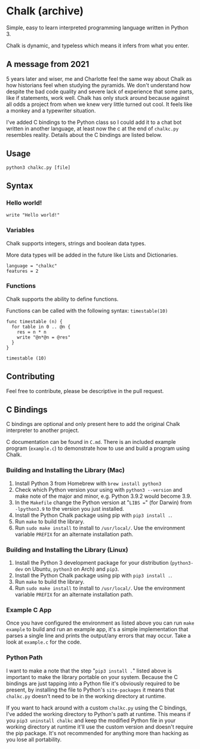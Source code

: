 # Chalk (archive)

Simple, easy to learn interpreted programming language written in Python 3.

Chalk is dynamic, and typeless which means it infers from what you enter.

## A message from 2021

5 years later and wiser, me and Charlotte feel the same way about Chalk as how historians feel when studying the pyramids. We don't understand how despite the bad code quality and severe lack of experience that some parts, like if statements, work well. Chalk has only stuck around because against all odds a project from when we knew very little turned out cool. It feels like a monkey and a typewriter situation.

I've added C bindings to the Python class so I could add it to a chat bot written in another language, at least now the c at the end of `chalkc.py` resembles reality. Details about the C bindings are listed below.

## Usage
`python3 chalkc.py [file]`

## Syntax

### Hello world!
`write "Hello world!"`

### Variables
Chalk supports integers, strings and boolean data types.

More data types will be added in the future like Lists and Dictionaries.
```
language = "chalkc"
features = 2
```

### Functions
Chalk supports the ability to define functions.

Functions can be called with the following syntax: `timestable(10)`

```
func timestable (n) {
  for table in 0 .. @n {
    res = n * n
    write "@n*@n = @res"
  }
}

timestable (10)
```

## Contributing
Feel free to contribute, please be descriptive in the pull request.

## C Bindings

C bindings are optional and only present here to add the original Chalk interpreter to another project.

C documentation can be found in `C.md`. There is an included example program (`example.c`) to demonstrate how to use and build a program using Chalk.

### Building and Installing the Library (Mac)

1. Install Python 3 from Homebrew with `brew install python3`
2. Check which Python version your using with `python3 --version` and make note of the major and minor, e.g. Python 3.9.2 would become 3.9.
3. In the `Makefile` change the Python version at "`LIBS =`" (for Darwin) from `-lpython3.9` to the version you just installed.
4. Install the Python Chalk package using pip with `pip3 install .`.
5. Run `make` to build the library.
6. Run `sudo make install` to install to `/usr/local/`. Use the environment variable `PREFIX` for an alternate installation path.

### Building and Installing the Library (Linux)

1. Install the Python 3 development package for your distribution (`python3-dev` on Ubuntu, `python3` on Arch) and `pip3`.
2. Install the Python Chalk package using pip with `pip3 install .`.
3. Run `make` to build the library.
4. Run `sudo make install` to install to `/usr/local/`. Use the environment variable `PREFIX` for an alternate installation path.

### Example C App

Once you have configured the environment as listed above you can run `make example` to build and run an example app, it's a simple implementation that parses a single line and prints the output/any errors that may occur. Take a look at `example.c` for the code.

### Python Path

I want to make a note that the step "`pip3 install .`" listed above is important to make the library portable on your system. Because the C bindings are just tapping into a Python file it's obviously required to be present, by installing the file to Python's `site-packages` it means that `chalkc.py` doesn't need to be in the working directory at runtime.

If you want to hack around with a custom `chalkc.py` using the C bindings, I've added the working directory to Python's path at runtime. This means if you `pip3 uninstall chalkc` and keep the modified Python file in your working directory at runtime it'll use the custom version and doesn't require the pip package. It's not recommended for anything more than hacking as you lose all portability.
